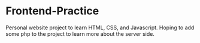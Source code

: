 # Frontend-Practice
Personal website project to learn HTML, CSS, and Javascript.
Hoping to add some php to the project to learn more about the server side.

